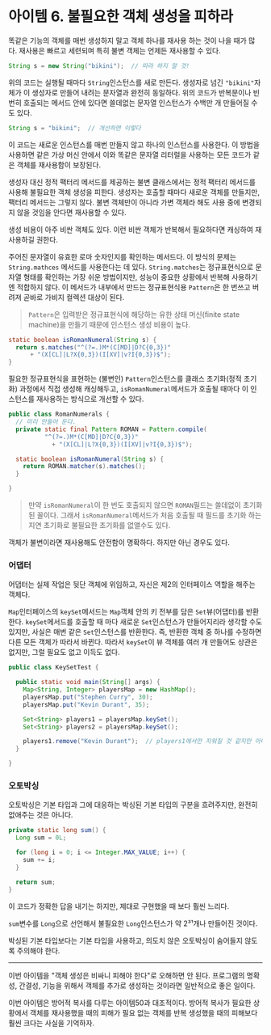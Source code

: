 # 아이템 6. 불필요한 객체 생성을 피하라

똑같은 기능의 객체를 매번 생성하지 말고 객체 하나를 재사용 하는 것이 나을 때가 많다. 재사용은 빠르고 세련되며 특히 불변 객체는 언제든 재사용할 수 있다.

```java
String s = new String("bikini");  // 따라 하지 말 것!
```

위의 코드는 실행될 때마다 `String`인스턴스를 새로 만든다. 생성자로 넘긴 `"bikini"`자체가 이 생성자로 만들어 내려는 문자열과 완전히 동일하다. 위의 코드가 반복문이나 빈번히 호출되는 메서드 안에 있다면 쓸데없는 문자열 인스턴스가 수백만 개 만들어질 수도 있다.

```java
String s = "bikini";  // 개선하면 이렇다
```

이 코드는 새로운 인스턴스를 매번 만들지 않고 하나의 인스턴스를 사용한다. 이 방법을 사용하면 같은 가상 머신 안에서 이와 똑같은 문자열 리터럴을 사용하는 모든 코드가 같은 객체를 재사용함이 보장된다.

생성자 대신 정적 팩터리 메서드를 제공하는 불변 클래스에서는 정적 팩터리 메서드를 사용해 불필요한 객체 생성을 피한다. 생성자는 호출할 때마다 새로운 객체를 만들지만, 팩터리 메서드는 그렇지 않다. 불변 객체만이 아니라 가변 객체라 해도 사용 중에 변경되지 않을 것임을 안다면 재사용할 수 있다.

생성 비용이 아주 비싼 객체도 있다. 이런 비싼 객체가 반복해서 필요하다면 캐싱하여 재사용하길 권한다.

주어진 문자열이 유효한 로마 숫자인지를 확인하는 메서드다. 이 방식의 문제는 `String.mathces` 메서드를 사용한다는 데 있다. `String.matches`는 정규표현식으로 문자열 형태를 확인하는 가장 쉬운 방법이지만, 성능이 중요한 상황에서 반복해 사용하기엔 적합하지 않다. 이 메서드가 내부에서 만드는 정규표현식용 `Pattern`은 한 번쓰고 버려져 곧바로 가비지 컬렉션 대상이 된다.

> `Pattern`은 입력받은 정규표현식에 해당하는 유한 상태 머신(finite state machine)을 만들기 때문에 인스턴스 생성 비용이 높다.

```java
static boolean isRomanNumeral(String s) {
  return s.matches("^(?=.)M*(C[MD]|D?C{0,3})"
      + "(X[CL]|L?X{0,3})(I[XV]|v?I{0,3})$");
}
```

필요한 정규표현식을 표현하는 (불변인) `Pattern`인스턴스를 클래스 초기화(정적 초기화) 과정에서 직접 생성해 캐싱해두고, `isRomanNumeral`메서드가 호출될 때마다 이 인스턴스를 재사용하는 방식으로 개선할 수 있다.

```java
public class RomanNumerals {
  // 미리 만들어 둔다.
  private static final Pattern ROMAN = Pattern.compile(
          "^(?=.)M*(C[MD]|D?C{0,3})"
            + "(X[CL]|L?X{0,3})(I[XV]|v?I{0,3})$");

  static boolean isRomanNumeral(String s) {
    return ROMAN.matcher(s).matches();
  }

}
```

> 만약 `isRomanNumeral`이 한 번도 호출되지 않으면 `ROMAN`필드는 쓸데없이 초기화된 꼴이다. 그래서 `isRomanNumeral`메서드가 처음 호출될 때 필드를 초기화 하는 지연 초기화로 불필요한 초기화를 없앨수도 있다.

객체가 불변이라면 재사용해도 안전함이 명확하다. 하지만 아닌 경우도 있다.

### 어댑터

어댑터는 실제 작업은 뒷단 객체에 위임하고, 자신은 제2의 인터페이스 역할을 해주는 객체다.

`Map`인터페이스의 `keySet`메서드는 `Map`객체 안의 키 전부를 담은 `Set`뷰(어댑터)를 반환한다. `keySet`메서드를 호출할 때 마다 새로운 `Set`인스턴스가 만들어지리라 생각할 수도 있지만, 사실은 매번 같은 `Set`인스턴스를 반환한다. 즉, 반환한 객체 중 하나를 수정하면 다른 모든 객체가 따라서 바뀐다. 따라서 `keySet`이 뷰 객체를 여러 개 만들어도 상관은 없지만, 그럴 필요도 없고 이득도 없다.

```java
public class KeySetTest {

  public static void main(String[] args) {
    Map<String, Integer> playersMap = new HashMap();
    playersMap.put("Stephen Curry", 30);
    playersMap.put("Kevin Durant", 35);

    Set<String> players1 = playersMap.keySet();
    Set<String> players2 = playersMap.keySet();

    players1.remove("Kevin Durant");  // players1에서만 지워질 것 같지만 아니다.
  }

}
```

### 오토박싱

오토박싱은 기본 타입과 그에 대응하는 박싱된 기본 타입의 구분을 흐려주지만, 완전히 없애주는 것은 아니다.

```java
private static long sum() {
  Long sum = 0L;

  for (long i = 0; i <= Integer.MAX_VALUE; i++) {
    sum += i;
  }

  return sum;
}
```

이 코드가 정확한 답을 내기는 하지만, 제대로 구현했을 때 보다 훨씬 느리다.

`sum`변수를 `Long`으로 선언해서 불필요한 `Long`인스턴스가 약 2³¹개나 만들어진 것이다.

박싱된 기본 타입보다는 기본 타입을 사용하고, 의도치 않은 오토박싱이 숨어들지 않도록 주의해야 한다.

---

이번 아이템을 "객체 생성은 비싸니 피해야 한다"로 오해하면 안 된다. 프로그램의 명확성, 간결성, 기능을 위해서 객체를 추가로 생성하는 것이라면 일반적으로 좋은 일이다.

이번 아이템은 방어적 복사를 다루는 아이템50과 대조적이다. 방어적 복사가 필요한 상황에서 객체를 재사용했을 때의 피해가 필요 없는 객체를 반복 생성했을 때의 피해보다 훨씬 크다는 사실을 기억하자.
